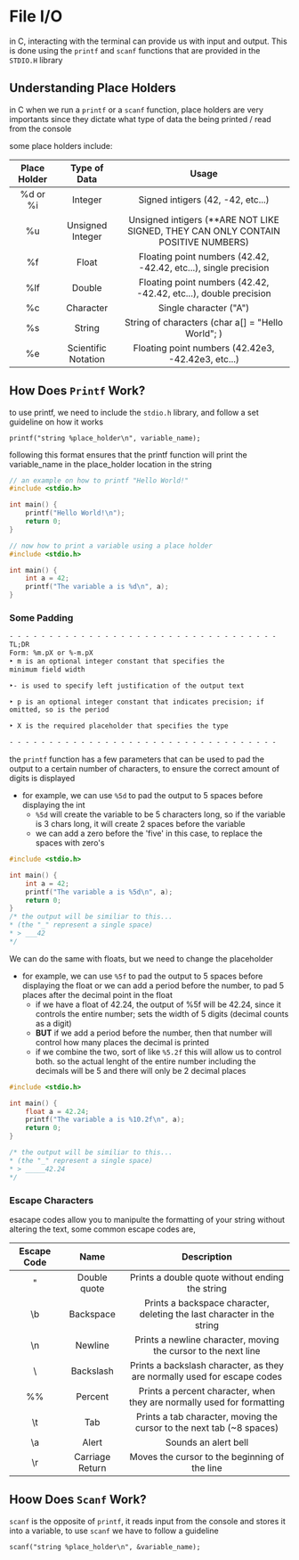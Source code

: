 # File I/O

in C, interacting with the terminal can provide us with input and output. This is done using the `printf` and `scanf` functions that are provided in the `STDIO.H` library

## Understanding Place Holders
in C when we run a `printf` or a `scanf` function, place holders are very importants since they dictate what type of data the being printed / read from the console

some place holders include:

| Place Holder | Type of Data | Usage |
| :---: | :---: | :---: |
| %d or %i | Integer | Signed intigers (42, -42, etc...) |
| %u | Unsigned Integer | Unsigned intigers (**ARE NOT LIKE SIGNED, THEY CAN ONLY CONTAIN POSITIVE NUMBERS) |
| %f | Float | Floating point numbers (42.42, -42.42, etc...), single precision |
| %lf | Double | Floating point numbers (42.42, -42.42, etc...), double precision |
| %c | Character | Single character ("A") |
| %s | String | String of characters (char a[] = "Hello World"; ) |
| %e | Scientific Notation | Floating point numbers (42.42e3, -42.42e3, etc...) |

## How Does `Printf` Work?

to use printf, we need to include the `stdio.h` library, and follow a set guideline on how it works

`printf("string %place_holder\n", variable_name);`

following this format ensures that the printf function will print the variable_name in the place_holder location in the string

```c
// an example on how to printf "Hello World!"
#include <stdio.h>

int main() {
    printf("Hello World!\n");
    return 0;
}

// now how to print a variable using a place holder
#include <stdio.h>

int main() {
    int a = 42;
    printf("The variable a is %d\n", a);
}
```

### Some **Padding** 

```txt
- - - - - - - - - - - - - - - - - - - - - - - - - - - - - - - - - - 
TL;DR
Form: %m.pX or %-m.pX
‣ m is an optional integer constant that specifies the
minimum field width

‣- is used to specify left justification of the output text

‣ p is an optional integer constant that indicates precision; if
omitted, so is the period

‣ X is the required placeholder that specifies the type

- - - - - - - - - - - - - - - - - - - - - - - - - - - - - - - - - - 
```
the `printf` function has a few parameters that can be used to pad the output to a certain number of characters, to ensure the correct amount of digits is displayed

- for example, we can use `%5d` to pad the output to 5 spaces before displaying the int
    - `%5d` will create the variable to be 5 characters long, so if the variable is 3 chars long, it will create 2 spaces before the variable
    - we can add a zero before the 'five' in this case, to replace the spaces with zero's


```c
#include <stdio.h>

int main() {
    int a = 42;
    printf("The variable a is %5d\n", a);
    return 0;
}
/* the output will be similiar to this...
* (the "_" represent a single space)
* > ___42
*/
```

We can do the same with floats, but we need to change the placeholder 

- for example, we can use `%5f` to pad the output to 5 spaces before displaying the float or we can add a period before the number, to pad 5 places after the decimal point in the float
    - if we have a float of 42.24, the output of %5f will be 42.24, since it controls the entire number; sets the width of 5 digits (decimal counts as a digit)
    - **BUT** if we add a period before the number, then that number will control how many places the decimal is printed
    - if we combine the two, sort of like `%5.2f` this will allow us to control both. so the actual lenght of the entire number including the decimals will be 5 and there will only be 2 decimal places

```c
#include <stdio.h>

int main() {
    float a = 42.24;
    printf("The variable a is %10.2f\n", a);
    return 0;
}

/* the output will be similiar to this...
* (the "_" represent a single space)
* > _____42.24
*/
```

### Escape Characters

esacape codes allow you to manipulte the formatting of your string without altering the text, some common escape codes are,

| Escape Code | Name | Description  |
| :---: | :---: | :---: |
| \" | Double quote | Prints a double quote without ending the string |
| \b | Backspace | Prints a backspace character, deleting the last character in the string |
| \n | Newline | Prints a newline character, moving the cursor to the next line |
| \\ | Backslash | Prints a backslash character, as they are normally used for escape codes |
| %% | Percent | Prints a percent character, when they are normally used for formatting |
| \t | Tab | Prints a tab character, moving the cursor to the next tab (~8 spaces) |
| \a | Alert | Sounds an alert bell |
| \r | Carriage Return | Moves the cursor to the beginning of the line |

## Hoow Does `Scanf` Work?

`scanf` is the opposite of `printf`, it reads input from the console and stores it into a variable, to use `scanf` we have to follow a guideline

`scanf("string %place_holder\n", &variable_name);`

